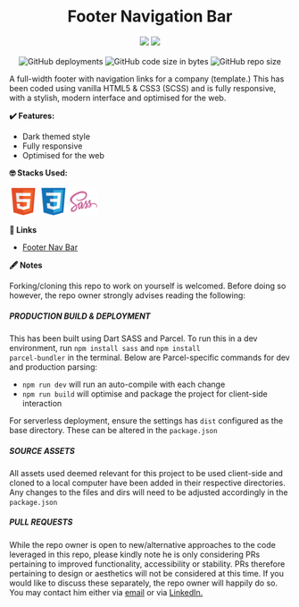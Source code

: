 <div align="center">

<h1>Footer Navigation Bar</h1>

![](https://api.checklyhq.com/v1/badges/checks/e62b7049-7b61-4353-a5a2-3981e07ccee6?style=for-the-badge&theme=dark) ![](https://api.checklyhq.com/v1/badges/checks/e62b7049-7b61-4353-a5a2-3981e07ccee6?style=for-the-badge&theme=dark&responseTime=true)<br><br> ![GitHub deployments](https://img.shields.io/github/deployments/asbhogal/Footer-Nav-Bar/production?label=DEPLOYMENT%20STATE&style=for-the-badge&labelColor=000) ![GitHub code size in bytes](https://img.shields.io/github/languages/code-size/asbhogal/Footer-Nav-Bar?style=for-the-badge&labelColor=000) ![GitHub repo size](https://img.shields.io/github/repo-size/asbhogal/Footer-Nav-Bar?color=blueviolet&style=for-the-badge&labelColor=000)

</div>

A full-width footer with navigation links for a company (template.) This has been coded using vanilla HTML5 & CSS3 (SCSS) and is fully responsive, with a stylish, modern interface and optimised for the web.

<strong>:heavy_check_mark: Features:</strong><br>
  - Dark themed style
  - Fully responsive
  - Optimised for the web

<strong>:nerd_face: Stacks Used:</strong><br>
<br>
<a target="_blank" rel="noopener noreferrer" href="https://github.com/devicons/devicon/blob/master/icons/html5/html5-original.svg"><img src="https://github.com/devicons/devicon/raw/master/icons/html5/html5-original.svg" alt="html5" width="50" height="50" style="max-width:100%;"></a>
<a target="_blank" rel="noopener noreferrer" href="https://github.com/devicons/devicon/blob/master/icons/css3/css3-original.svg"><img src="https://github.com/devicons/devicon/raw/master/icons/css3/css3-original.svg" alt="css3" width="50" height="50" style="max-width:100%;"></a>
<a target="_blank" rel="noopener noreferrer" href="https://github.com/devicons/devicon/blob/master/icons/sass/sass-original.svg"><img src="https://github.com/devicons/devicon/blob/master/icons/sass/sass-original.svg" alt="sass" width="50" height="50" style="max-width:100%;"></a>

<strong>:link: Links</strong><br>
 - <a target="_blank" href="https://footer-nav-bar.vercel.app/">Footer Nav Bar</a>

 <strong>:fountain_pen: Notes</strong>
 
 Forking/cloning this repo to work on yourself is welcomed. Before doing so however, the repo owner strongly advises reading the following:

 ##### PRODUCTION BUILD & DEPLOYMENT #####

 This has been built using Dart SASS and Parcel. To run this in a dev environment, run <code>npm install sass</code> and <code>npm install parcel-bundler</code> in the terminal. Below are Parcel-specific commands for dev and production parsing:

 - <code>npm run dev</code> will run an auto-compile with each change
  - <code>npm run build</code> will optimise and package the project for client-side interaction

For serverless deployment, ensure the settings has <code>dist</code> configured as the base directory. These can be altered in the <code>package.json</code>

 ##### SOURCE ASSETS #####

 All assets used deemed relevant for this project to be used client-side and cloned to a local computer have been added in their respective directories. Any changes to the files and dirs will need to be adjusted accordingly in the <code>package.json</code>

 ##### PULL REQUESTS #####

While the repo owner is open to new/alternative approaches to the code leveraged in this repo, please kindly note he is only considering PRs pertaining to improved functionality, accessibility or stability. PRs therefore pertaining to design or aesthetics will not be considered at this time. If you would like to discuss these separately, the repo owner will happily do so. You may contact him either via <a href="mailto:amansinghbhogal1@gmail.com">email</a> or via <a href="www.linkedin.com/in/amansinghbhogal">LinkedIn.</a>
